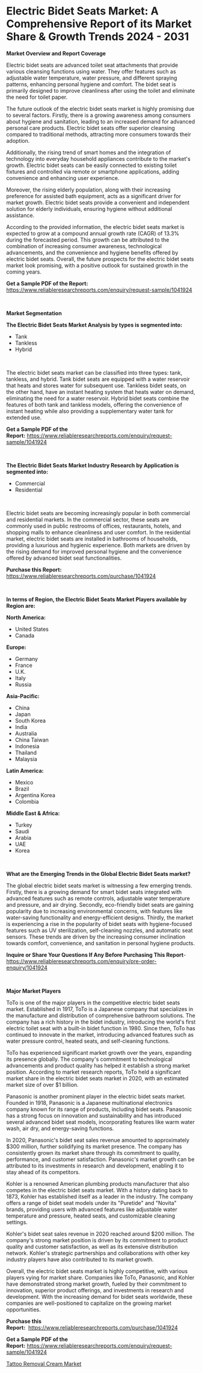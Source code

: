 <p><h1>Electric Bidet Seats Market: A Comprehensive Report of its Market Share & Growth Trends 2024 - 2031</h1></p><p><strong>Market Overview and Report Coverage</strong></p>
<p><p>Electric bidet seats are advanced toilet seat attachments that provide various cleansing functions using water. They offer features such as adjustable water temperature, water pressure, and different spraying patterns, enhancing personal hygiene and comfort. The bidet seat is primarily designed to improve cleanliness after using the toilet and eliminate the need for toilet paper.</p><p>The future outlook of the electric bidet seats market is highly promising due to several factors. Firstly, there is a growing awareness among consumers about hygiene and sanitation, leading to an increased demand for advanced personal care products. Electric bidet seats offer superior cleansing compared to traditional methods, attracting more consumers towards their adoption.</p><p>Additionally, the rising trend of smart homes and the integration of technology into everyday household appliances contribute to the market's growth. Electric bidet seats can be easily connected to existing toilet fixtures and controlled via remote or smartphone applications, adding convenience and enhancing user experience.</p><p>Moreover, the rising elderly population, along with their increasing preference for assisted bath equipment, acts as a significant driver for market growth. Electric bidet seats provide a convenient and independent solution for elderly individuals, ensuring hygiene without additional assistance.</p><p>According to the provided information, the electric bidet seats market is expected to grow at a compound annual growth rate (CAGR) of 13.3% during the forecasted period. This growth can be attributed to the combination of increasing consumer awareness, technological advancements, and the convenience and hygiene benefits offered by electric bidet seats. Overall, the future prospects for the electric bidet seats market look promising, with a positive outlook for sustained growth in the coming years.</p></p>
<p><strong>Get a Sample PDF of the Report:</strong> <a href="https://www.reliableresearchreports.com/enquiry/request-sample/1041924">https://www.reliableresearchreports.com/enquiry/request-sample/1041924</a></p>
<p>&nbsp;</p>
<p><strong>Market Segmentation</strong></p>
<p><strong>The Electric Bidet Seats Market Analysis by types is segmented into:</strong></p>
<p><ul><li>Tank</li><li>Tankless</li><li>Hybrid</li></ul></p>
<p>&nbsp;</p>
<p><p>The electric bidet seats market can be classified into three types: tank, tankless, and hybrid. Tank bidet seats are equipped with a water reservoir that heats and stores water for subsequent use. Tankless bidet seats, on the other hand, have an instant heating system that heats water on demand, eliminating the need for a water reservoir. Hybrid bidet seats combine the features of both tank and tankless models, offering the convenience of instant heating while also providing a supplementary water tank for extended use.</p></p>
<p><strong>Get a Sample PDF of the Report:</strong>&nbsp;<a href="https://www.reliableresearchreports.com/enquiry/request-sample/1041924">https://www.reliableresearchreports.com/enquiry/request-sample/1041924</a></p>
<p>&nbsp;</p>
<p><strong>The Electric Bidet Seats Market Industry Research by Application is segmented into:</strong></p>
<p><ul><li>Commercial</li><li>Residential</li></ul></p>
<p>&nbsp;</p>
<p><p>Electric bidet seats are becoming increasingly popular in both commercial and residential markets. In the commercial sector, these seats are commonly used in public restrooms of offices, restaurants, hotels, and shopping malls to enhance cleanliness and user comfort. In the residential market, electric bidet seats are installed in bathrooms of households, providing a luxurious and hygienic experience. Both markets are driven by the rising demand for improved personal hygiene and the convenience offered by advanced bidet seat functionalities.</p></p>
<p><strong>Purchase this Report:</strong>&nbsp; <a href="https://www.reliableresearchreports.com/purchase/1041924">https://www.reliableresearchreports.com/purchase/1041924</a></p>
<p>&nbsp;</p>
<p><strong>In terms of Region, the Electric Bidet Seats Market Players available by Region are:</strong></p>
<p>
    <p> <strong> North America: </strong>
        <ul>
            <li>United States</li>
            <li>Canada</li>
        </ul>
        </p> 
    <p> <strong> Europe: </strong>
        <ul>
            <li>Germany</li>
            <li>France</li>
            <li>U.K.</li>
            <li>Italy</li>
            <li>Russia</li>
        </ul>
        </p> 
    <p> <strong> Asia-Pacific: </strong>
        <ul>
            <li>China</li>
            <li>Japan</li>
            <li>South Korea</li>
            <li>India</li>
            <li>Australia</li>
            <li>China Taiwan</li>
            <li>Indonesia</li>
            <li>Thailand</li>
            <li>Malaysia</li>
        </ul>
        </p> 
    <p> <strong> Latin America: </strong>
        <ul>
            <li>Mexico</li>
            <li>Brazil</li>
            <li>Argentina Korea</li>
            <li>Colombia</li>
        </ul>
        </p> 
    <p> <strong> Middle East & Africa: </strong>
        <ul>
            <li>Turkey</li>
            <li>Saudi</li>
            <li>Arabia</li>
            <li>UAE</li>
            <li>Korea</li>
        </ul>
    </p>
    </p>
<p>&nbsp;</p>
<p><strong>What are the Emerging Trends in the Global Electric Bidet Seats market?</strong></p>
<p><p>The global electric bidet seats market is witnessing a few emerging trends. Firstly, there is a growing demand for smart bidet seats integrated with advanced features such as remote controls, adjustable water temperature and pressure, and air drying. Secondly, eco-friendly bidet seats are gaining popularity due to increasing environmental concerns, with features like water-saving functionality and energy-efficient designs. Thirdly, the market is experiencing a rise in the popularity of bidet seats with hygiene-focused features such as UV sterilization, self-cleaning nozzles, and automatic seat sensors. These trends are driven by the increasing consumer inclination towards comfort, convenience, and sanitation in personal hygiene products.</p></p>
<p><strong>Inquire or Share Your Questions If Any Before Purchasing This Report</strong>- <a href="https://www.reliableresearchreports.com/enquiry/pre-order-enquiry/1041924">https://www.reliableresearchreports.com/enquiry/pre-order-enquiry/1041924</a></p>
<p>&nbsp;</p>
<p><strong>Major Market Players</strong></p>
<p><p>ToTo is one of the major players in the competitive electric bidet seats market. Established in 1917, ToTo is a Japanese company that specializes in the manufacture and distribution of comprehensive bathroom solutions. The company has a rich history in the bidet industry, introducing the world's first electric toilet seat with a built-in bidet function in 1980. Since then, ToTo has continued to innovate in the market, introducing advanced features such as water pressure control, heated seats, and self-cleaning functions.</p><p>ToTo has experienced significant market growth over the years, expanding its presence globally. The company's commitment to technological advancements and product quality has helped it establish a strong market position. According to market research reports, ToTo held a significant market share in the electric bidet seats market in 2020, with an estimated market size of over $1 billion.</p><p>Panasonic is another prominent player in the electric bidet seats market. Founded in 1918, Panasonic is a Japanese multinational electronics company known for its range of products, including bidet seats. Panasonic has a strong focus on innovation and sustainability and has introduced several advanced bidet seat models, incorporating features like warm water wash, air dry, and energy-saving functions.</p><p>In 2020, Panasonic's bidet seat sales revenue amounted to approximately $300 million, further solidifying its market presence. The company has consistently grown its market share through its commitment to quality, performance, and customer satisfaction. Panasonic's market growth can be attributed to its investments in research and development, enabling it to stay ahead of its competitors.</p><p>Kohler is a renowned American plumbing products manufacturer that also competes in the electric bidet seats market. With a history dating back to 1873, Kohler has established itself as a leader in the industry. The company offers a range of bidet seat models under its "Puretide" and "Novita" brands, providing users with advanced features like adjustable water temperature and pressure, heated seats, and customizable cleaning settings.</p><p>Kohler's bidet seat sales revenue in 2020 reached around $200 million. The company's strong market position is driven by its commitment to product quality and customer satisfaction, as well as its extensive distribution network. Kohler's strategic partnerships and collaborations with other key industry players have also contributed to its market growth.</p><p>Overall, the electric bidet seats market is highly competitive, with various players vying for market share. Companies like ToTo, Panasonic, and Kohler have demonstrated strong market growth, fueled by their commitment to innovation, superior product offerings, and investments in research and development. With the increasing demand for bidet seats worldwide, these companies are well-positioned to capitalize on the growing market opportunities.</p></p>
<p><strong>Purchase this Report:</strong>&nbsp;&nbsp;<a href="https://www.reliableresearchreports.com/purchase/1041924">https://www.reliableresearchreports.com/purchase/1041924</a></p>
<p></p>
<p><strong>Get a Sample PDF of the Report:</strong>&nbsp;<a href="https://www.reliableresearchreports.com/enquiry/request-sample/1041924">https://www.reliableresearchreports.com/enquiry/request-sample/1041924</a></p>
<p><p><a href="https://github.com/kosella/Market-Research-Report-List-1/blob/main/tattoo-removal-cream-market.md">Tattoo Removal Cream Market</a></p></p>